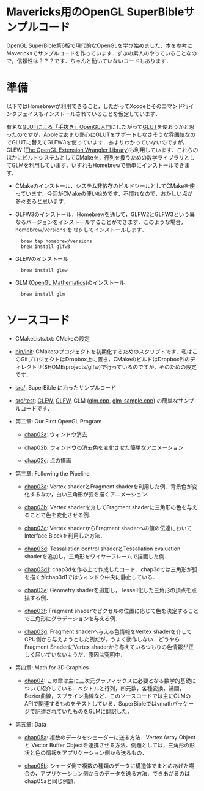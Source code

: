 # Mavericks用のOpenGL SuperBibleサンプルコード

OpenGL SuperBible第6版で現代的なOpenGLを学び始めました．本を参考にMavericksでサンプルコードを作っています．ずぶの素人のやっていることなので，信頼性は？？？です．ちゃんと動いていないコードもあります．

# 準備

以下ではHomebrewが利用できること，したがってXcodeとそのコマンド行インタフェイスもインストールされていることを仮定しています．

有名な[GLUTによる「手抜き」OpenGL入門](http://www.wakayama-u.ac.jp/~tokoi/opengl/libglut.html)にしたがって[GLUT](https://www.opengl.org/resources/libraries/glut/)を使おうかと思ったのですが，Appleはあまり熱心にGLUTをサポートしなさそうな雰囲気なのでGLUTに替えてGLFW3を使っています．あまりわかっていないのですが，GLEW ([The OpenGL Extension Wrangler Library](http://glew.sourceforge.net))も利用しています．これらのほかにビルドシステムとしてCMakeを，行列を扱うための数学ライブラリとしてGLMを利用しています．いずれもHomebrewで簡単にインストールできます．

- CMakeのインストール．システム非依存のビルドツールとしてCMakeを使っています．今回がCMakeの使い始めです．不慣れなので，おかしい点が多々あると思います．

- GLFW3のインストール．Homebrewを通して，GLFW2とGLFW3という異なるバージョンをインストールすることができます．このような場合，homebrew/versions を tap してインストールします．

        brew tap homebrew/versions
        brew install glfw3

- GLEWのインストール

        brew install glew

- GLM ([OpenGL Mathematics](http://glm.g-truc.net/0.9.6/index.html))のインストール

        brew install glm

# ソースコード

- CMakeLists.txt: CMakeの設定

- [bin/init](bin/init): CMakeのプロジェクトを初期化するためのスクリプトです．私はこのGitプロジェクトはDropbox上に置き，CMakeのビルドはDropbox外のディレクトリ($HOME/projects/glfw)で行っているのですが，そのための設定です．

- [src/](src/): SuperBible に沿ったサンプルコード

- [src/test](src/test):
  [GLEW](src/test/glew.cpp),
  [GLFW](src/test/glfw.cpp),
  GLM ([glm.cpp](src/test/glm.cpp), [glm_sample.cpp](src/test/glm_sample.cpp))
  の簡単なサンプルコードです．

- 第二章: Our First OpenGL Program

    - [chap02a](src/chap02a.cpp): ウィンドウ消去

    - [chap02b](src/chap02b.cpp): ウィンドウの消去色を変化させた簡単なアニメーション

    - [chap02c](src/chap02c.cpp): 点の描画

- 第三章: Following the Pipeline

    - [chap03a](src/chap03a.cpp): Vertex shaderとFragment shaderを利用した例．背景色が変化するなか，白い三角形が弧を描くアニメーション．

    - [chap03b](src/chap03b.cpp): Vertex shaderを介してFragment shaderに三角形の色を与えることで色を変化させる例．

    - [chap03c](src/chap03c.cpp): Vertex shaderからFragment shaderへの値の伝達においてInterface Blockを利用した方法．

    - [chap03d](src/chap03d.cpp): Tessallation control shaderとTessallation evaluation shaderを追加し，三角形をワイヤーフレームで描画した例．

    - [chap03d1](src/chap03d1.cpp): chap3dを作る上で作成したコード．chap3dでは三角形が弧を描くがchap3d1ではウィンドウ中央に静止している．

    - [chap03e](src/chap03e.cpp): Geometry shaderを追加し，Tessell化した三角形の頂点を点描する例．

    - [chap03f](src/chap03f.cpp): Fragment shaderでピクセルの位置に応じて色を決定することで三角形にグラデーションを与える例．

    - [chap03g](src/chap03g.cpp): Fragment shaderへ与える色情報をVertex shaderを介してCPU側から与えようとした例だが，うまく動作しない．どうやらFragment ShaderにVertex shaderから与えているつもりの色情報が正しく届いていないようだ．原因は究明中．

- 第四章: Math for 3D Graphics

    - [chap04](src/chap04.cpp): この章は主に三次元グラフィックスに必要となる数学的基礎について紹介している．ベクトルと行列，四元数，各種変換，補間，Bezier曲線，スプライン曲線など．このソースコードでは主にGLMのAPIで関連するものをテストしている．SuperBibleではvmathパッケージで記述されていたものをGLMに翻訳した．

- 第五章: Data

    - [chap05a](src/chap05a.cpp): 複数のデータをシェーダーに送る方法．Vertex Array Object と Vector Buffer Objectを連携させる方法．例題としては，三角形の形状と色の情報をアプリケーション側から送るもの．

    - [chap05b](src/chap05b.cpp): シェーダ側で複数の種類のデータに構造体でまとめあげた場合の，アプリケーション側からのデータを送る方法．できあがるのはchap05aと同じ例題．
